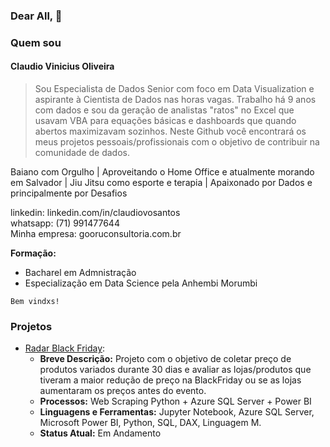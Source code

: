 ### Dear All, 👋

### Quem sou

#### Claudio Vinicius Oliveira

>Sou Especialista de Dados Senior com foco em Data Visualization e aspirante à Cientista de Dados nas horas vagas. Trabalho há 9 anos com dados e sou da geração de analistas "ratos" no Excel que usavam VBA para equações básicas e dashboards que quando abertos maximizavam sozinhos. Neste Github você encontrará os meus projetos pessoais/profissionais com o objetivo de contribuir na comunidade de dados.

Baiano com Orgulho | Aproveitando o Home Office e atualmente morando em Salvador | Jiu Jitsu como esporte e terapia | Apaixonado por Dados e principalmente por Desafios

linkedin: linkedin.com/in/claudiovosantos<br>
whatsapp: (71) 991477644<br>
Minha empresa: gooruconsultoria.com.br<br>

**Formação:**

* Bacharel em Admnistração
* Especialização em Data Science pela Anhembi Morumbi
```
Bem vindxs!
```




### Projetos

* [Radar Black Friday]():
  * **Breve Descrição:** Projeto com o objetivo de coletar preço de produtos variados durante 30 dias e avaliar as lojas/produtos que tiveram a maior redução de preço na BlackFriday ou se as lojas aumentaram os preços antes do evento. 
  * **Processos:** Web Scraping Python + Azure SQL Server + Power BI
  * **Linguagens e Ferramentas:** Jupyter Notebook, Azure SQL Server, Microsoft Power BI, Python, SQL, DAX, Linguagem M.
  * **Status Atual:** Em Andamento








<!--
**claudioviniciuso/claudioviniciuso** is a ✨ _special_ ✨ repository because its `README.md` (this file) appears on your GitHub profile.

Here are some ideas to get you started:

- 🔭 I’m currently working on ...
- 🌱 I’m currently learning ...
- 👯 I’m looking to collaborate on ...
- 🤔 I’m looking for help with ...
- 💬 Ask me about ...
- 📫 How to reach me: ...
- 😄 Pronouns: ...
- ⚡ Fun fact: ...
-->
